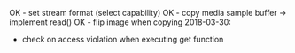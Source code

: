 OK - set stream format (select capability)
OK - copy media sample buffer -> implement read()
OK - flip image when copying
2018-03-30:
- check on access violation when executing get function
